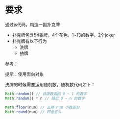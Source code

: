 # 要求
通过js代码，构造一副扑克牌

- 扑克牌包含54张牌，4个花色，1~13的数字，2个joker
- 扑克牌有以下行为
    - 洗牌
    - 抽牌

参考：

提示：使用面向对象

洗牌的时候需要运用随机数，随机数代码如下：
```js
Math.random() // 该函数返回 0 ~ 1 的数字
Math.random() * n // 随机 0 ~ n 的数字

Math.floor(num) // 去掉 num 小数部分
Math.round(num) // 四舍五入
```